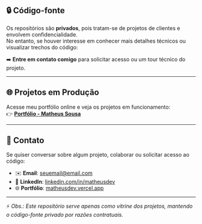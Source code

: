 ## 🔒 Código-fonte

Os repositórios são **privados**, pois tratam-se de projetos de clientes e envolvem confidencialidade.  
No entanto, se houver interesse em conhecer mais detalhes técnicos ou visualizar trechos do código:

➡️ **Entre em contato comigo** para solicitar acesso ou um tour técnico do projeto.  

---

## 🌐 Projetos em Produção

Acesse meu portfólio online e veja os projetos em funcionamento:  
👉 **[Portfólio - Matheus Sousa](https://matheusdev.vercel.app)**

---

## 📩 Contato

Se quiser conversar sobre algum projeto, colaborar ou solicitar acesso ao código:  

- ✉️ **Email**: seuemail@email.com  
- 💼 **LinkedIn**: [linkedin.com/in/matheusdev](https://linkedin.com/in/matheusdev)  
- 🌐 **Portfólio**: [matheusdev.vercel.app](https://matheusdev.vercel.app)

---

⚡ *Obs.: Este repositório serve apenas como vitrine dos projetos, mantendo o código-fonte privado por razões contratuais.*
